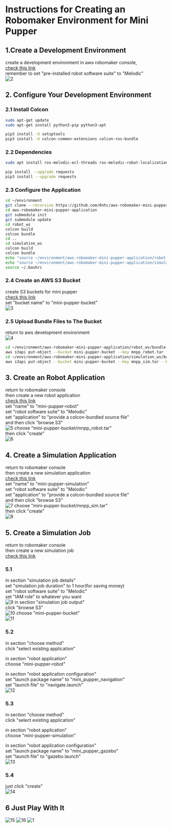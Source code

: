 # Instructions for Creating an Robomaker Environment for Mini Pupper
## 1.Create a Development Environment
create a development environment in aws robomaker console,</br>
[check this link](https://ap-northeast-1.console.aws.amazon.com/robomaker/home?region=ap-northeast-1#ides/new)</br>
remember to set "pre-installed robot software suite" to "Melodic"</br>
![2](imgs/2.png)
</br>
## 2. Configure Your Development Environment
### 2.1 Install Colcon


```sh
sudo apt-get update
sudo apt-get install python3-pip python3-apt
```
```sh
pip3 install -U setuptools
pip3 install -U colcon-common-extensions colcon-ros-bundle
```
### 2.2 Dependencies
```sh
sudo apt install ros-melodic-ecl-threads ros-melodic-robot-localization  ros-melodic-controller-manager ros-melodic-hector-sensors-description ros-melodic-map-server ros-melodic-move-base ros-melodic-iris-lama ros-melodic-iris-lama-ros sphinxsearch
```
```sh
pip install --upgrade requests
pip3 install --upgrade requests
```

### 2.3 Configure the Application
```sh
cd ~/environment
git clone --recursive https://github.com/0nhc/aws-robomaker-mini-pupper-application.git
cd aws-robomaker-mini-pupper-application
git submodule init
git submodule update
cd robot_ws
colcon build
colcon bundle
cd ..
cd simulation_ws
colcon build
colcon bundle
echo "source ~/environment/aws-robomaker-mini-pupper-application/robot_ws/install/setup.bash" >> ~/.bashrc
echo "source ~/environment/aws-robomaker-mini-pupper-application/simulation_ws/install/setup.bash" >> ~/.bashrc
source ~/.bashrc
```

### 2.4 Create an AWS S3 Bucket
create S3 buckets for mini pupper</br>
[check this link](https://s3.console.aws.amazon.com/s3/bucket/create?region=ap-northeast-1)</br>
set "bucket name" to "mini-pupper-bucket"</br>
![3](imgs/3.png)

### 2.5 Upload Bundle Files to The Bucket
return to aws development environment</br>
![4](imgs/4.png)
```sh
cd ~/environment/aws-robomaker-mini-pupper-application/robot_ws/bundle
aws s3api put-object --bucket mini-pupper-bucket --key mnpp_robot.tar --body output.tar
cd ~/environment/aws-robomaker-mini-pupper-application/simulation_ws/bundle
aws s3api put-object --bucket mini-pupper-bucket --key mnpp_sim.tar --body output.tar
```

## 3. Create an Robot Application
return to robomaker console</br>
then create a new robot application</br>
[check this link](https://ap-northeast-1.console.aws.amazon.com/robomaker/home?region=ap-northeast-1#robotApplications/new)</br>
set "name" to "mini-pupper-robot"</br>
set "robot software suite" to "Melodic"</br>
set "application" to "provide a colcon-bundled source file"</br>
and then click "browse S3"</br>
![5](imgs/5.png)
choose "mini-pupper-bucket/mnpp_robot.tar"</br>
then click "create"</br>
![6](imgs/6.png)

## 4. Create a Simulation Application
return to robomaker console</br>
then create a new simulation application</br>
[check this link](https://ap-northeast-1.console.aws.amazon.com/robomaker/home?region=ap-northeast-1#robotApplications/new)</br>
set "name" to "mini-pupper-simulation"</br>
set "robot software suite" to "Melodic"</br>
set "application" to "provide a colcon-bundled source file"</br>
and then click "browse S3"</br>
![7](imgs/7.png)
choose "mini-pupper-bucket/mnpp_sim.tar"</br>
then click "create"</br>
![8](imgs/8.png)

## 5. Create a Simulation Job
return to robomaker console</br>
then create a new simulation job</br>
[check this link](https://ap-northeast-1.console.aws.amazon.com/robomaker/home?region=ap-northeast-1#simulationJobs/new)</br>

### 5.1
in section "simulation job details"</br>
set "simulation job duration" to 1 hour(for saving money)</br>
set "robot software suite" to "Melodic"</br>
set "IAM role" to whatever you want</br>
![9](imgs/9.png)
in section "simulation job output"</br>
click "browse S3"</br>
![10](imgs/10.png)
choose "mini-pupper-bucket"</br>
![11](imgs/11.png)

### 5.2
in section "choose method"</br>
click "select existing application"</br>

in section "robot application"</br>
choose "mini-pupper-robot"</br>

in section "robot application configuration"</br>
set "launch package name" to "mini_pupper_navigation"</br>
set "launch file" to "navigate.launch"</br>
![12](imgs/12.png)

### 5.3
in section "choose method"</br>
click "select existing application"</br>

in section "robot application"</br>
choose "mini-pupper-simulation"</br>

in section "robot application configuration"</br>
set "launch package name" to "mini_pupper_gazebo"</br>
set "launch file" to "gazebo.launch"</br>
![13](imgs/13.png)

### 5.4
just click "create"</br>
![14](imgs/14.png)

## 6 Just Play With It
![15](imgs/15.png)
![16](imgs/16.png)
![1](imgs/1.png)
